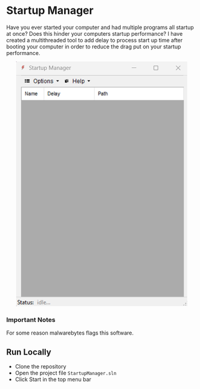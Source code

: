 # Startup Manager

Have you ever started your computer and had multiple programs all startup at once? Does this hinder your computers startup performance? I have created a multithreaded tool to add delay to process start up time after booting your computer in order to reduce the drag put on your startup performance.

<div align="center"><img src="/content/screenshot.png"></div>

### Important Notes
For some reason malwarebytes flags this software.

## Run Locally

* Clone the repository 
* Open the project file ```StartupManager.sln```
* Click Start in the top menu bar
